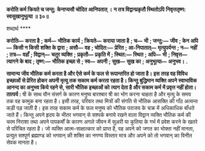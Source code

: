 **करोति कर्म क्रियते च जन्तु:** **केनाप्यसौ चोदित आनिपतात् ।** **न तत्र विद्वान्प्रकृतौ स्थितोऽपि** **निवृत्ततृष्ण: स्वसुखानुभूत्या ॥ ३०॥** 

शब्दार्थ **** 

**करोति—** **करता है** **; कर्म—** **भौतिक कार्य** **; क्रियते—** **कराया जाता है** **; च—** **भी** **; जन्तु:—** **जीव** **; केन अपि—** **किसी न किसी** **शक्ति के द्वारा** **; असौ—** **वह** **; चोदित:—** **प्रेरित** **; आ-निपातात्—** **मृत्युपर्यन्त** **; न—** **नहीं** **; तत्र—** **वहाँ** **; विद्वान्—** **चतुर व्यक्ति** **;** **प्रकृतौ—** **प्रकृति में** **; स्थित:—** **स्थित** **; अपि—** **भी** **; निवृत्त—** **त्यागने के बाद** **; तृष्ण:—** **भौतिक इच्छा से** **; स्व—** **अपनी** **; सुख—** **सुख का** **; अनुभूत्या—** **अनुभव।** **.** 

**सामान्य जीव भौतिक कर्म करता है और ऐसे कर्म के फल से रूपान्तरित हो जाता है। इस** **तरह वह विविध इच्छाओं से प्रेरित होकर अपनी मृत्यु तक सकाम कर्म करता रहता है। किन्तु** **बुद्धिमान व्यक्ति अपने स्वाभाविक आनन्द का अनुभव किये रहने से, सारी भौतिक इच्छाओं को** **त्याग देता है और सकाम कर्म में प्रवृत्त नहीं होता।** **तात्पर्य :** षी के साथ यौन संसर्ग के कारण मनुष्य बारश्बार षी का भोग करना चाहता है और मृत्यु के समय तक वह कामुक बना रहता है। इसी तरह, परिवार तथा मित्रों की संगति से भौतिक आसक्ति की गाँठ अत्यन्त कड़ी पड़ जाती है। इस तरह सकाम कर्म के फल मनुष्य को भौतिक पराजय के चक्र में अधिकाधिक बाँधते जाते हैं। किन्तु अपने हृदय के भीतर भगवान् से सश्पर्क बनाये रखने वाला विद्वान व्यक्ति भौतिक कर्म की चरम निराशा तथा अपने पापकर्मों के कारण अगले जीवन में सुअरी या कुतिया के गर्भ में प्रवेश करने के खतरे से परिचित रहता है। जो व्यक्ति आत्म-साक्षात्कार को प्राप्त है, वह अपने को जगत का भोक्ता नहीं मानता, प्रत्युत सश्पूर्ण ब्रह्माण्ड को भगवान् की शक्ति का नगण्य विस्तार मात्र और अपने को तो भगवान् का विनीत सेवक मानता है।  